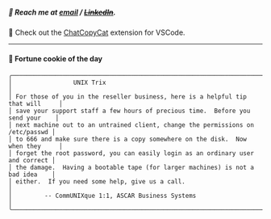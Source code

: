 ##### :calling: Reach me at **[email](mailto:johannes@stenmark.in)** ***/*** **[~~LinkedIn~~](https://www.linkedin.com/in/johannes-stenmark)**.
:feet: Check out the [ChatCopyCat](https://github.com/jstenmark/ChatCopyCat) extension for VSCode.

---
#### :cookie: Fortune cookie of the day
```smalltalk
╭────────────────────────────────────────────────────────────────────────────────╮
│                 UNIX Trix                                                      │
│ For those of you in the reseller business, here is a helpful tip that will     │
│ save your support staff a few hours of precious time.  Before you send your    │
│ next machine out to an untrained client, change the permissions on /etc/passwd │
│ to 666 and make sure there is a copy somewhere on the disk.  Now when they     │
│ forget the root password, you can easily login as an ordinary user and correct │
│ the damage.  Having a bootable tape (for larger machines) is not a bad idea    │
│ either.  If you need some help, give us a call.                                │
│         -- CommUNIXque 1:1, ASCAR Business Systems                             │
╰────────────────────────────────────────────────────────────────────────────────╯
```
